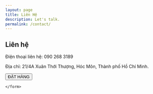 ```yaml
---
layout: page
title: Liên Hệ
description: Let's talk.
permalink: /contact/
---
```


<style type="text/css" media="screen">
  .container {
    margin: 0px auto;
    max-width: 600px;
  }
</style>

<div class="container">

  <h2>Liên hệ</h2>
  <p>Điện thoại liên hệ: 090 268 3189</p>
  <p>Địa chỉ: 21/4A Xuân Thới Thượng, Hóc Môn, Thành phố Hồ Chí Minh.</p>

  <div id="form" class="contact-form">
    <form accept-charset="UTF-8" method="POST" 
    <li><a class="feed" href="https://docs.google.com/forms/d/e/1FAIpQLSfFzVUIZlyyK-TiKsZNTf-MKubPu_ip7zJQUpQzLq4JcsBVOw/viewform" title="Atom/RSS feed"><button type="submit">ĐẶT HÀNG</button></a></li>
      
    </form>
  </div>

</div>

<script type="text/javascript">
function adjust_textarea(h) {
    h.style.height = "200px";
    h.style.height = (h.scrollHeight)+"px";
}
</script>

<script src="https://unpkg.com/vue@2.4.2"></script>
<script src="https://unpkg.com/vee-validate@2.0.0-rc.8"></script>
<script type="text/javascript">
Vue.use(VeeValidate);

new Vue({
  el: '#form',
  delimiters: ['${', '}'],
  methods: {
    validateBeforeSubmit: function () {
      this.$validator.validateAll();
      if (!this.errors.any()) {
        this.$refs.contact.submit();
      }
    }
  }
});
</script>
